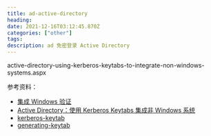 ```yaml
---
title: ad-active-directory
heading: 
date: 2021-12-16T03:12:45.870Z
categories: ["other"]
tags: 
description: ad 免密登录 Active Directory
---
```



active-directory-using-kerberos-keytabs-to-integrate-non-windows-systems.aspx


参考资料： 
- [集成 Windows 验证](https://www.w3cschool.cn/tomcat/6wds1ka3.html)
- [Active Directory：使用 Kerberos Keytabs 集成非 Windows 系统](https://social.technet.microsoft.com/wiki/contents/articles/36470.active-directory-using-kerberos-keytabs-to-integrate-non-windows-systems.aspx)
- [kerberos-keytab](http://woshub.com/create-kerberos-keytab-file-spn/)
- [generating-keytab](https://docs.bmc.com/docs/sso90/generating-a-keytab-file-for-the-service-principal-493584584.html)
